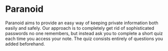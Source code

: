 # Paranoid

Paranoid aims to provide an easy way of keeping private information both easily and safely. Our approach 
is to completely get rid of sophisticated passwords no one remembers, but instead ask you to complete a short 
quiz each time you access your note. The quiz consists entirely of questions you added beforehand.
